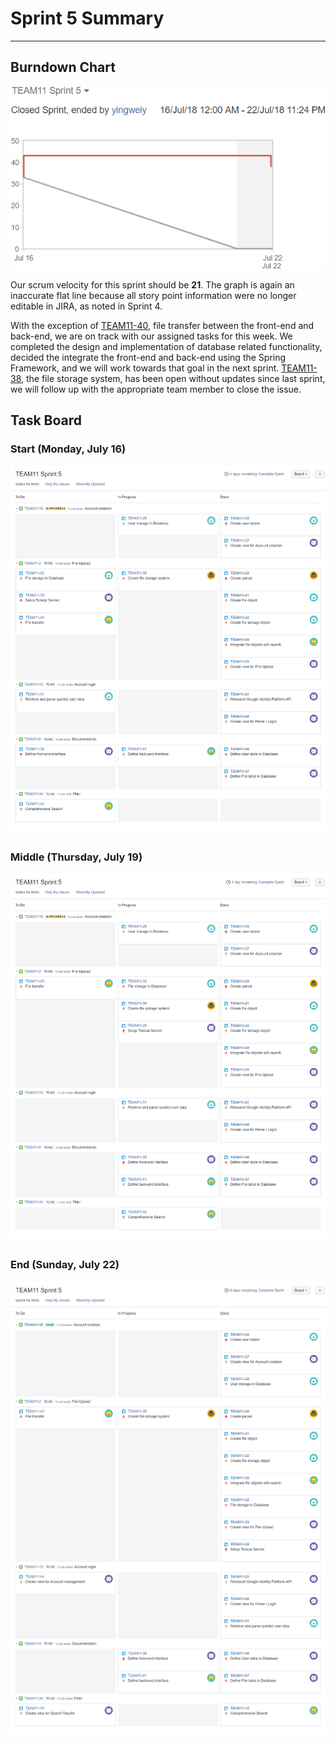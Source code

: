 # Sprint 5 Summary
--------------------

## Burndown Chart
![Burndown Chart - Sprint 5](./Sprint5BurnDown.png)

Our scrum velocity for this sprint should be __21__. The graph is again an inaccurate flat line because all story point information were no longer editable in JIRA, as noted in Sprint 4.

With the exception of [TEAM11-40], file transfer between the front-end and back-end, we are on track with our assigned tasks for this week. We completed the design and implementation of database related functionality, decided the integrate the front-end and back-end using the Spring Framework, and we will work towards that goal in the next sprint. [TEAM11-38], the file storage system, has been open without updates since last sprint, we will follow up with the appropriate team member to close the issue.

## Task Board

### Start (Monday, July 16)
![Task Board - July 16](./TaskBoardAtStartOfSprint5.png)

### Middle (Thursday, July 19)
![Task Board - July 19](./TaskBoardAtMiddleOfSprint5.png)

### End (Sunday, July 22)
![Task Board - July 22](./TaskBoardAtEndOfSprint5.png)

[TEAM11-38]: https://cmsweb.utsc.utoronto.ca/jira/browse/TEAM11-38
[TEAM11-40]: https://cmsweb.utsc.utoronto.ca/jira/browse/TEAM11-40
